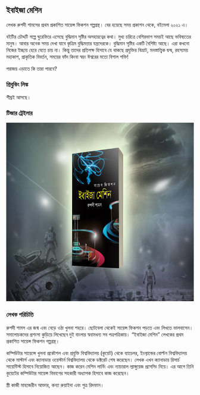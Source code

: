 ## ইবাইজা মেশিন

লেখক রুশদী শামসের প্রথম প্রকাশিত সায়েন্স ফিকশন গল্পগ্রন্থ। বের হয়েছে সময় প্রকাশন থেকে, বইমেলা ২০২১ এ।  

বইটির চৌদ্দটি গল্পে ঘুরেফিরে এসেছে বুদ্ধিমান সৃষ্টির অসহায়ত্বের কথা। মুখ্য চরিত্রে বেশিরভাগ সময়ই আছে ভবিষ্যতের মানুষ। আবার অনেক সময় দেখা যাবে কৃত্রিম বুদ্ধিমত্তার যন্ত্রদেরকে। বুদ্ধিমান সৃষ্টির একটি বৈশিষ্ট্য আছে। এরা কখনো নিজের ইচ্ছায় হেরে যেতে চায় না। কিন্তু তাদের প্রতিপক্ষ হিসাবে যে থাকছে প্রযুক্তির বিভ্রাট, মনস্তাত্ত্বিক দ্বন্দ্ব, রহস্যময় মহাকাশ, প্রাকৃতিক বিবর্তন, সময়ের ফাঁদ কিংবা স্বয়ং ঈশ্বরের মতো বিশাল শক্তি! 

পরাজয় এড়াতে কি তারা পারবে?

### প্রিবুকিং লিঙ্ক

শীঘ্রই আসছে।

### টিজার ট্রেইলার
<a href="https://www.facebook.com/shamsrushdi/videos/778100412913424/" target="_blank"><img src="planet.jpg" width=640 height=480></a>

### লেখক পরিচিতি

রুশদী শামস এর জন্ম এবং বেড়ে ওঠা খুলনা শহরে। ছোটবেলা থেকেই সায়েন্স ফিকশন পড়তে এবং লিখতে ভালবাসেন। সমালোচকদের প্রশংসা কুড়িয়ে লিখেছেন দুই বাংলার স্বনামধন্য সব পত্রপত্রিকায়। “ইবাইজা মেশিন” লেখকের প্রথম প্রকাশিত সায়েন্স ফিকশন গল্পগ্রন্থ। 

কম্পিউটার সায়েন্সে খুলনা প্রকৌশল এবং প্রযুক্তি বিশ্ববিদ্যালয় (কুয়েট) থেকে ব্যাচেলর, ইংল্যান্ডের বোল্টন বিশ্ববিদ্যালয় থেকে মাস্টার্স এবং ক্যানাডার ওয়েস্টার্ন বিশ্ববিদ্যালয় থেকে ডক্টরেট শেষ করেছেন। লেখক এখন ক্যানাডায় রিসার্চ সায়েন্টিস্ট হিসাবে নিয়োজিত আছেন। কাজ করেন মেশিন লার্নিং এবং ন্যাচারাল ল্যাঙ্গুয়েজ প্রসেসিং নিয়ে। এর আগে তিনি কুয়েটের কম্পিউটার সায়েন্স বিভাগের সহকারী অধ্যাপক হিসাবে কাজ করেছেন।

স্ত্রী কাজী মাহজেরীন আক্তার, কন্যা রুয়াইদা এবং পুত্র রিদফান।
